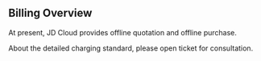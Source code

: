 ## Billing Overview 
At present, JD Cloud provides offline quotation and offline purchase.

About the detailed charging standard, please open ticket for consultation.
